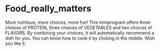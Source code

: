 # Food_really_matters
More nutritous, more choices, more fun!
This miniprogram offers three choices of PROTEIN, three choices of VEGETABLES and two choices of FLAVORS.
By combining your choices, it will automatically recommend a dish for you.
You can know how to cook it by clicking in the middle.
Wish you like it.
